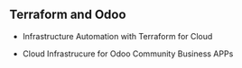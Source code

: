 
## Terraform and Odoo

- Infrastructure Automation with Terraform for Cloud

- Cloud Infrastrucure for Odoo Community Business APPs

